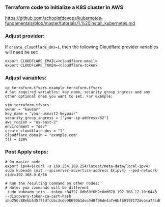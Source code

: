 ### Terraform code to initialize a K8S cluster in AWS
https://github.com/schoolofdevops/kubernetes-fundamentals/blob/master/tutorials/1.%20install_kubernetes.md

### Adjust provider:

If `create_cloudflare_dns=1`, then the following Cloudflare provider variables will need be set:
```
export CLOUDFLARE_EMAIL=<cloudflare-email>
export CLOUDFLARE_TOKEN=<cloudflare-token>
```

### Adjust variables:
```
cp terraform.tfvars.example terraform.tfvars
# Set required variables: key_name, security_group_ingress and any other optional ones you want to set. For example:

vim terraform.tfvars
owner = "kawsar"
key_name = "your-useast2-keypair"
security_group_ingress = ["your-ip-address/32"]
aws_region = "us-east-2"
environment = "dev"
create_cloudflare_dns = "1"
cloudflare_domain = "example.com"
ttl = 120%
```

### Post Apply steps:
```
# On master node
export ipv4=$(curl -s 169.254.169.254/latest/meta-data/local-ipv4)
sudo kubeadm init --apiserver-advertise-address ${ipv4} --pod-network-cidr=192.168.0.0/16

# Run the resulting command on other nodes:
# Note: you commands will be different
_sudo kubeadm join --token c04797.8db60f6b2c0dd078 192.168.12.10:6443 --discovery-token-ca-cert-hash sha256:88ebb5d5f7fdfcbbc3cde98690b1dea9d0f96de4a7e6bf69198172debca74cd0_
```